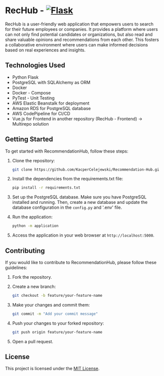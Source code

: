 # RecHub - [![Flask](https://github.com/KacperCelejewski/RecHub/actions/workflows/flask.yml/badge.svg)](https://github.com/KacperCelejewski/RecHub/actions/workflows/flask.yml)

RecHub is a user-friendly web application that empowers users to search for their future employees or companies. It provides a platform where users can not only find potential candidates or organizations, but also read and share valuable opinions and recommendations from each other. This fosters a collaborative environment where users can make informed decisions based on real experiences and insights.

## Technologies Used

- Python Flask
- PostgreSQL with SQLAlchemy as ORM
- Docker
- Docker - Compose
- PyTest - Unit Testing
- AWS Elastic Beanstalk for deployment
- Amazon RDS for PostgreSQL database
- AWS CodePipeline for CI/CD
- Vue.js for Frontend in another repository (RecHub - Frontend) -> Multirepo solution

## Getting Started

To get started with RecommendationHub, follow these steps:

1. Clone the repository:

   ```bash
   git clone https://github.com/KacperCelejewski/Recommendation-Hub.git
   ```

2. Install the dependencies from the requirements.txt file:

   ```bash
   pip install -r requirements.txt
   ```

3. Set up the PostgreSQL database. Make sure you have PostgreSQL installed and running. Then, create a new database and update the database configuration in the `config.py` and '.env' file.

4. Run the application:

   ```bash
   python -m application
   ```

5. Access the application in your web browser at `http://localhost:5000`.

## Contributing

If you would like to contribute to RecommendationHub, please follow these guidelines:

1. Fork the repository.

2. Create a new branch:

   ```bash
   git checkout -b feature/your-feature-name
   ```

3. Make your changes and commit them:

   ```bash
   git commit -m "Add your commit message"
   ```

4. Push your changes to your forked repository:

   ```bash
   git push origin feature/your-feature-name
   ```

5. Open a pull request.

## License

This project is licensed under the [MIT License](LICENSE).
